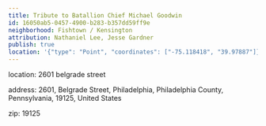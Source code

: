 ```yaml
---
title: Tribute to Batallion Chief Michael Goodwin
id: 16050ab5-0457-4900-b283-b357dd59ff9e
neighborhood: Fishtown / Kensington
attribution: Nathaniel Lee, Jesse Gardner
publish: true
location: '{"type": "Point", "coordinates": ["-75.118418", "39.97887"]}'
---
```


location: 2601 belgrade street


            










            
address: 2601, Belgrade Street, Philadelphia, Philadelphia County, Pennsylvania, 19125, United States



zip: 19125



                